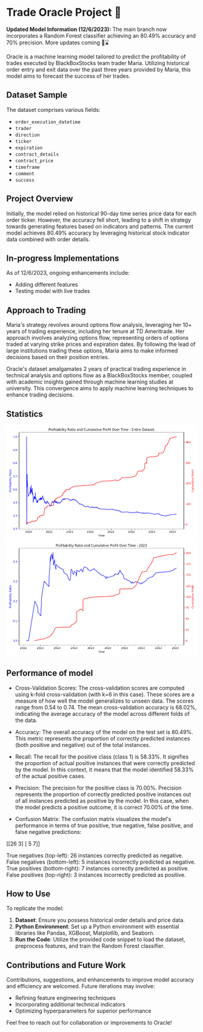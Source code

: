 # Trade Oracle Project 🔮

**Updated Model Information (12/6/2023):**
The main branch now incorporates a Random Forest classifier achieving an 80.49% accuracy and 70% precision. More updates coming 🤑⌛

Oracle is a machine learning model tailored to predict the profitability of trades executed by BlackBoxStocks team trader Maria. Utilizing historical order entry and exit data over the past three years provided by Maria, this model aims to forecast the success of her trades.

## Dataset Sample

The dataset comprises various fields:

- `order_execution_datetime`
- `trader`
- `direction`
- `ticker`
- `expiration`
- `contract_details`
- `contract_price`
- `timeframe`
- `comment`
- `success`

## Project Overview

Initially, the model relied on historical 90-day time series price data for each order ticker. However, the accuracy fell short, leading to a shift in strategy towards generating features based on indicators and patterns. The current model achieves 80.49% accuracy by leveraging historical stock indicator data combined with order details.

## In-progress Implementations

As of 12/6/2023, ongoing enhancements include:

- Adding different features
- Testing model with live trades

## Approach to Trading

Maria's strategy revolves around options flow analysis, leveraging her 10+ years of trading experience, including her tenure at TD Ameritrade. Her approach involves analyzing options flow, representing orders of options traded at varying strike prices and expiration dates. By following the lead of large institutions trading these options, Maria aims to make informed decisions based on their position entries.

Oracle's dataset amalgamates 2 years of practical trading experience in technical analysis and options flow as a BlackBoxStocks member, coupled with academic insights gained through machine learning studies at university. This convergence aims to apply machine learning techniques to enhance trading decisions.

## Statistics

![2020-2023 Year Profitability Ratio and Cumulative Profit (80% stop loss) vs. Time](images/Figure_1.png)
![2023 Year Profitability Ratio and Cumulative Profit (80% stop loss) vs. Time](images/Figure_2.png)


## Performance of model

- Cross-Validation Scores:
The cross-validation scores are computed using k-fold cross-validation (with k=6 in this case). These scores are a measure of how well the model generalizes to unseen data. The scores range from 0.54 to 0.74. The mean cross-validation accuracy is 68.02%, indicating the average accuracy of the model across different folds of the data.

- Accuracy:
The overall accuracy of the model on the test set is 80.49%. This metric represents the proportion of correctly predicted instances (both positive and negative) out of the total instances.

- Recall:
The recall for the positive class (class 1) is 58.33%. It signifies the proportion of actual positive instances that were correctly predicted by the model. In this context, it means that the model identified 58.33% of the actual positive cases.

- Precision:
The precision for the positive class is 70.00%. Precision represents the proportion of correctly predicted positive instances out of all instances predicted as positive by the model. In this case, when the model predicts a positive outcome, it is correct 70.00% of the time.

- Confusion Matrix:
The confusion matrix visualizes the model's performance in terms of true positive, true negative, false positive, and false negative predictions:

[[26  3]
 [ 5  7]]

True negatives (top-left): 26 instances correctly predicted as negative.
False negatives (bottom-left): 5 instances incorrectly predicted as negative.
True positives (bottom-right): 7 instances correctly predicted as positive.
False positives (top-right): 3 instances incorrectly predicted as positive.

## How to Use

To replicate the model:

1. **Dataset**: Ensure you possess historical order details and price data.
2. **Python Environment**: Set up a Python environment with essential libraries like Pandas, XGBoost, Matplotlib, and Seaborn.
3. **Run the Code**: Utilize the provided code snippet to load the dataset, preprocess features, and train the Random Forest classifier.

## Contributions and Future Work

Contributions, suggestions, and enhancements to improve model accuracy and efficiency are welcomed. Future iterations may involve:

- Refining feature engineering techniques
- Incorporating additional technical indicators
- Optimizing hyperparameters for superior performance

Feel free to reach out for collaboration or improvements to Oracle!
